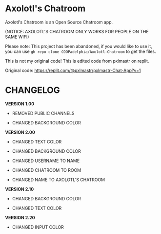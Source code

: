 # Axolotl's Chatroom
 Axolotl's Chatroom is an Open Source Chatroom app.

(NOTICE: AXOLOTL'S CHATROOM ONLY WORKS FOR PEOPLE ON THE SAME WIFI)

Please note: This project has been abandoned, if you would like to use it, you can use `gh repo clone COOPadelphia/Axolotl-Chatroom` to get the files.

This is not my original code! This is edited code from pxlmastr on replit.

Original code: https://replit.com/@pxlmastr/pxlmastr-Chat-App?v=1





# **CHANGELOG**
**VERSION 1.00**
- REMOVED PUBLIC CHANNELS

- CHANGED BACKGROUND COLOR

**VERSION 2.00**

- CHANGED TEXT COLOR

- CHANGED BACKGROUND COLOR

- CHANGED USERNAME TO NAME

- CHANGED CHATROOM TO ROOM

- CHANGED NAME TO AXOLOTL'S CHATROOM

**VERSION 2.10**
- CHANGED BACKGROUND COLOR

- CHANGED TEXT COLOR

**VERSION 2.20**
- CHANGED INPUT COLOR
